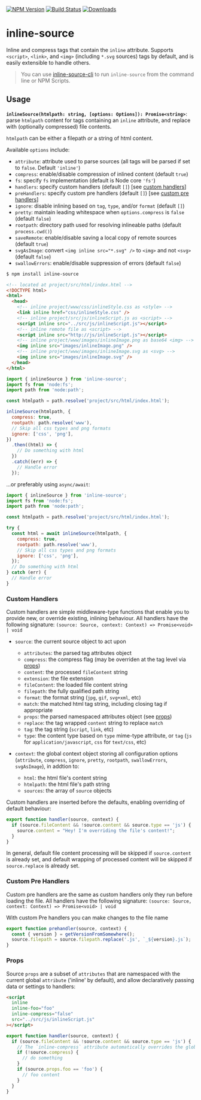 [![NPM Version](https://img.shields.io/npm/v/inline-source.svg?style=flat)](https://npmjs.org/package/inline-source)
[![Build Status](https://img.shields.io/github/workflow/status/popeindustries/inline-source/test/master)](https://github.com/popeindustries/inline-source/actions)
[![Downloads](https://img.shields.io/npm/dm/inline-source.svg?style=flat)](https://npmjs.org/package/inline-source)

# inline-source

Inline and compress tags that contain the `inline` attribute. Supports `<script>`, `<link>`, and `<img>` (including `*.svg` sources) tags by default, and is easily extensible to handle others.

> You can use [inline-source-cli](https://github.com/developit/inline-source-cli) to run `inline-source` from the command line or NPM Scripts.

## Usage

**`inlineSource(htmlpath: string, [options: Options]): Promise<string>`**: parse `htmlpath` content for tags containing an `inline` attribute, and replace with (optionally compressed) file contents.

`htmlpath` can be either a filepath _or_ a string of html content.

Available `options` include:

- `attribute`: attribute used to parse sources (all tags will be parsed if set to `false`. Default `'inline'`)
- `compress`: enable/disable compression of inlined content (default `true`)
- `fs`: specify `fs` implementation (default is Node core `'fs'`)
- `handlers`: specify custom handlers (default `[]`) [see [custom handlers](#custom-handlers)]
- `preHandlers`: specify custom pre handlers (default `[]`) [see [custom pre handlers](#custom-pre-handlers)]
- `ignore`: disable inlining based on `tag`, `type`, and/or `format` (default `[]`)
- `pretty`: maintain leading whitespace when `options.compress` is `false` (default `false`)
- `rootpath`: directory path used for resolving inlineable paths (default `process.cwd()`)
- `saveRemote`: enable/disable saving a local copy of remote sources (default `true`)
- `svgAsImage`: convert `<img inline src="*.svg" />` to `<img>` and not `<svg>` (default `false`)
- `swallowErrors`: enable/disable suppression of errors (default `false`)

```bash
$ npm install inline-source
```

```html
<!-- located at project/src/html/index.html -->
<!DOCTYPE html>
<html>
  <head>
    <!-- inline project/www/css/inlineStyle.css as <style> -->
    <link inline href="css/inlineStyle.css" />
    <!-- inline project/src/js/inlineScript.js as <script> -->
    <script inline src="../src/js/inlineScript.js"></script>
    <!-- inline remote file as <script> -->
    <script inline src="http://js/inlineScript.js"></script>
    <!-- inline project/www/images/inlineImage.png as base64 <img> -->
    <img inline src="images/inlineImage.png" />
    <!-- inline project/www/images/inlineImage.svg as <svg> -->
    <img inline src="images/inlineImage.svg" />
  </head>
</html>
```

```javascript
import { inlineSource } from 'inline-source';
import fs from 'node:fs';
import path from 'node:path';

const htmlpath = path.resolve('project/src/html/index.html');

inlineSource(htmlpath, {
  compress: true,
  rootpath: path.resolve('www'),
  // Skip all css types and png formats
  ignore: ['css', 'png'],
})
  .then((html) => {
    // Do something with html
  })
  .catch((err) => {
    // Handle error
  });
```

...or preferably using `async/await`:

```javascript
import { inlineSource } from 'inline-source';
import fs from 'node:fs';
import path from 'node:path';

const htmlpath = path.resolve('project/src/html/index.html');

try {
  const html = await inlineSource(htmlpath, {
    compress: true,
    rootpath: path.resolve('www'),
    // Skip all css types and png formats
    ignore: ['css', 'png'],
  });
  // Do something with html
} catch (err) {
  // Handle error
}
```

### Custom Handlers

Custom handlers are simple middleware-type functions that enable you to provide new, or override existing, inlining behaviour. All handlers have the following signature: `(source: Source, context: Context) => Promise<void> | void`

- `source`: the current source object to act upon

  - `attributes`: the parsed tag attributes object
  - `compress`: the compress flag (may be overriden at the tag level via [props](#props))
  - `content`: the processed `fileContent` string
  - `extension`: the file extension
  - `fileContent`: the loaded file content string
  - `filepath`: the fully qualified path string
  - `format`: the format string (`jpg`, `gif`, `svg+xml`, etc)
  - `match`: the matched html tag string, including closing tag if appropriate
  - `props`: the parsed namespaced attributes object (see [props](#props))
  - `replace`: the tag wrapped `content` string to replace `match`
  - `tag`: the tag string (`script`, `link`, etc)
  - `type`: the content type based on `type` mime-type attribute, or `tag` (`js` for `application/javascript`, `css` for `text/css`, etc)

- `context`: the global context object storing all configuration options (`attribute`, `compress`, `ignore`, `pretty`, `rootpath`, `swallowErrors`, `svgAsImage`), in addtion to:

  - `html`: the html file's content string
  - `htmlpath`: the html file's path string
  - `sources`: the array of `source` objects

Custom handlers are inserted before the defaults, enabling overriding of default behaviour:

```js
export function handler(source, context) {
  if (source.fileContent && !source.content && source.type == 'js') {
    source.content = "Hey! I'm overriding the file's content!";
  }
}
```

In general, default file content processing will be skipped if `source.content` is already set, and default wrapping of processed content will be skipped if `source.replace` is already set.

### Custom Pre Handlers

Custom pre handlers are the same as custom handlers only they run before loading the file. All handlers have the following signature: `(source: Source, context: Context) => Promise<void> | void`

With custom Pre handlers you can make changes to the file name

```js
export function prehandler(source, context) {
  const { version } = getVersionFromSomewhere();
  source.filepath = source.filepath.replace('.js', `_${version}.js`);
}
```

### Props

Source `props` are a subset of `attributes` that are namespaced with the current global `attribute` ('inline' by default), and allow declaratively passing data or settings to handlers:

```html
<script
  inline
  inline-foo="foo"
  inline-compress="false"
  src="../src/js/inlineScript.js"
></script>
```

```js
export function handler(source, context) {
  if (source.fileContent && !source.content && source.type == 'js') {
    // The `inline-compress` attribute automatically overrides the global flag
    if (!source.compress) {
      // do something
    }
    if (source.props.foo == 'foo') {
      // foo content
    }
  }
}
```
